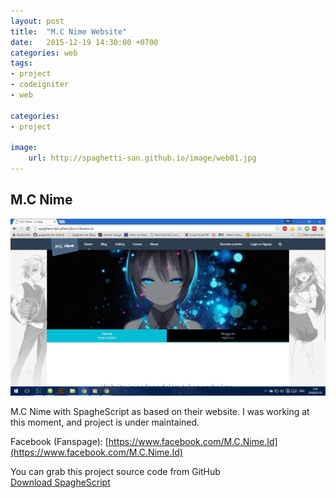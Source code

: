 ```yaml
---
layout: post
title:  "M.C Nime Website"
date:   2015-12-19 14:30:00 +0700
categories: web
tags:
- project
- codeigniter
- web

categories:
- project

image: 
    url: http://spaghetti-san.github.io/image/web01.jpg
---
```



<h2>M.C Nime</h2>
<img src="/image/img01.jpg">

M.C Nime with SpagheScript as based on their website.
I was working at this moment, and project is under maintained.


Facebook (Fanspage): [https://www.facebook.com/M.C.Nime.Id](https://www.facebook.com/M.C.Nime.Id)

You can grab this project source code from GitHub
<br>
[Download SpagheScript](https://github.com/spaghetti-san/spaghescript)

